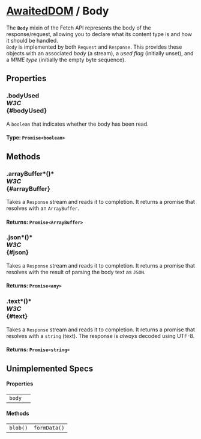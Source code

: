 # [AwaitedDOM](/docs/basic-interfaces/awaited-dom) <span>/</span> Body

<div class='overview'><span class="seoSummary">The <strong><code>Body</code></strong> mixin of the Fetch API represents the body of the response/request, allowing you to declare what its content type is and how it should be handled.</span></div>

<div class='overview'><code>Body</code> is implemented by both <code>Request</code> and <code>Response</code>. This provides these objects with an associated <dfn>body</dfn> (a stream), a <dfn>used flag</dfn> (initially unset), and a <dfn>MIME type</dfn> (initially the empty byte sequence).</div>

## Properties

### .bodyUsed <div class="specs"><i>W3C</i></div> {#bodyUsed}

A `boolean` that indicates whether the body has been read.

#### **Type**: `Promise<boolean>`

## Methods

### .arrayBuffer*()* <div class="specs"><i>W3C</i></div> {#arrayBuffer}

Takes a <code>Response</code> stream and reads it to completion. It returns a promise that resolves with an <code>ArrayBuffer</code>.

#### **Returns**: `Promise<ArrayBuffer>`

### .json*()* <div class="specs"><i>W3C</i></div> {#json}

Takes a <code>Response</code> stream and reads it to completion. It returns a promise that resolves with the result of parsing the body text as <code>JSON</code>.

#### **Returns**: `Promise<any>`

### .text*()* <div class="specs"><i>W3C</i></div> {#text}

Takes a <code>Response</code> stream and reads it to completion. It returns a promise that resolves with a `string` (text). The response is <em>always</em> decoded using UTF-8.

#### **Returns**: `Promise<string>`

## Unimplemented Specs

#### Properties

|     |     |
| --- | --- |
| `body` |  |

#### Methods

|     |     |
| --- | --- |
| `blob()` | `formData()` |
